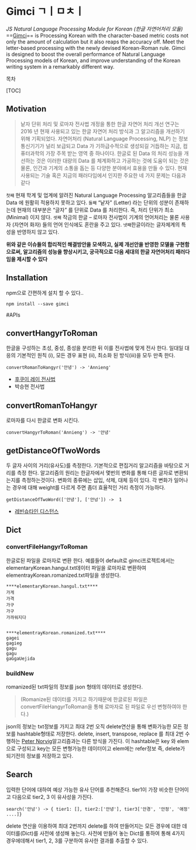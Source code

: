 #  Gimci  ㄱㅣㅁㅊㅣ
*JS Natural Language Processing Module for Korean (한글 자연어처리 모듈)*
==[Gimci](https://gimci.github.io/)== is Processing Korean with the character-based metric costs not only the amount of calculation but it also reaps the accuracy off. Meet the letter-based processing with the newly devised Korean-Roman rule. Gimci is designed to boost the overall performance of Natural Language Processing models of Korean, and improve understanding of the Korean writing system in a remarkably different way.

목차

[TOC]

## Motivation
>낱자 단위 처리 및 로마자 전사법 개정을 통한 한글 자연어 처리 개선 연구는 2016 년 현재 사용되고 있는 한글 자연어 처리 방식과 그 알고리즘을 개선하기 위해 기획되었다. 자연어처리 (Natural Language Processing, NLP) 는 정보통신기기가 널리 보급되고 Data 가 기하급수적으로 생성되길 거듭하는 지금, 컴퓨터과학의 가장 주목 받는 영역 중 하나이다. 한글로 된 Data 의 처리 성능을 개선하는 것은 이러한 대량의 Data 를 체계화하고 가공하는 것에 도움이 되는 것은 물론, 인간과 기계의 소통을 돕는 등 다양한 분야에서 효용을 만들 수 있다. 현재 사용되는 기술 혹은 지금의 패러다임에서 인지한 주요한 네 가지 문제는 다음과 같다

`첫째` 현재 학계 및 업계에 알려진 Natural Language Processing 알고리즘들을 한글 Data 에 원활히 적용하지 못하고 있다.
`둘째` “낱자” (Letter) 라는 단위의 성분이 존재하는데 현재의 대부분은 “글자” 를 단위로 Data 를 처리한다. 즉, 처리 단위가 최소(Minimal) 이지 않다.
`셋째` 작금의 한글 – 로마자 전사법이 기계의 언어처리는 물론 사용자 (자연어 화자) 들의 언어 인식에도 혼란을 주고 있다.
`넷째`한글이라는 글자체계의 특성을 반영하지 않고 있다.


**위와 같은 이슈들의 합리적인 해결방안을 모색하고, 실제 개선안을 반영한 모델을 구현함으로써, 알고리즘의 성능을 향상시키고, 궁극적으로 다음 세대의 한글 자연어처리 패러다임을 제시할 수 있다**

## Installation
npm으로 간편하게 설치 할 수  있다..
```
npm install --save gimci
```

#APIs
## convertHangyrToRoman
한글을 구성하는 초성, 중성, 종성을 분리한 뒤 이를 전사법에 맞게 전사 한다. 일대일 대응의 기본적인 원칙 (i), 모든 경우 표현 (ii), 최소화 된 방식(iii)을 모두 만족 한다.
```
convertRomanToHangyr('안녕') -> 'Annieng'
```
 * [후쿠이 레이 전사법](http://www.tufs.ac.jp/ts/personal/choes/korean/middle/Sfukui.html)
 * 박승현 전사법

## convertRomanToHangyr
로마자를 다시 한글로 변화 시킨다.
```
convertHangyrToRoman('Annieng') -> '안녕'

```

## getDistanceOfTwoWords
두 글자 사이의 거리(유사도)를 측정한다. 기본적으로 편집거리 알고리즘을 바탕으로 거리를 측정 한다. 
알고리즘의 원리는 한글자에서 몇번의 변화를 통해 다른 글자로 변환되는지를 측정하는것이다. 변화의 종류에는 삽입, 삭제, 대체 등이 있다.
각 변화가 일어나는 경우에 대해  weight를 다르게 주면 좀더 효율적인 거리 측정이 가능하다.
```
getDistanceOfTwoWord(['안녕'], ['안넝']) ->  1

```

* [레빈슈타인 디스턴스](http://hsp1116.tistory.com/41)

## Dict 


### convertFileHangyrToRoman
한글로된 파일을 로마자로 변환 한다. 예를들어 default로 gimci프로젝트에서는 elementaryKorean.hangul.txt데이터 파일을 로마자로 변환하여 elementrayKorean.romanized.txt파일을 생성한다.
```
****elementaryKorean.hangul.txt****
가게
가격
가구
가구
가까워지다


****elementrayKorean.romanized.txt****
gagei
gagieg
gagu
gagu
gaGgaUejida
```

### buildNew
romanized된 txt파일의 정보를 json 형태의 데이터로 생성한다.
> (Romanize된 데이터를 가지고 하기때문에 한글로된 파일은 convertFileHangyrToRoman을 통해 로마자로 된 파일로 우선 변형하여야 한다.)

json의 정보는 txt정보를 가지고 최대 2번 오직 delete연산을 통해 변화가능한 모든 정보를 hashtable형태로 저장한다. delete, insert, transpose, replace 를 최대 2번 수행하는  [Peter Norvig](http://norvig.com/spell-correct.html)알고리즘과는 다른 방식을 가진다. 이 hashtable은 key 와 elem으로 구성되고 key는 모든 변형가능한 데이터이고 elem에는 refer정보 즉, delete가 되기전의 정보를 저장하고 있다.



## Search
입력한 단어에 대하여 예상 가능한 유사 단어를 추천해준다.
tier1이 가장 비슷한 단어이고 다음으로 tier2, 3 이 유사성을 가진다.
```
search('안넝') -> { tier1: [], tier2:['안녕'], tier3['안경', '안정', '애정' ....]}
```
delete 연산을 이용하여 최대 2번까지 delete를 하여 만들어지는 모든 경우에 대한 데이터를(Dict)를 사전에 생성해 놓는다. 사전에 만들어 놓는 Dict를 통하여 통해 4가지 경우에데해서 tier1, 2, 3를 구분하여 유사한 결과를 추출할 수 있다.









